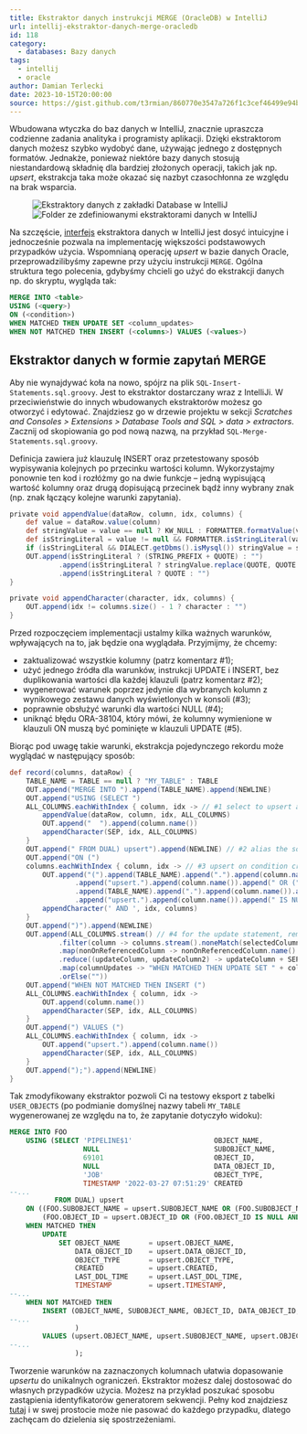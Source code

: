 ```yaml
---
title: Ekstraktor danych instrukcji MERGE (OracleDB) w IntelliJ
url: intellij-ekstraktor-danych-merge-oracledb
id: 118
category:
  - databases: Bazy danych
tags:
  - intellij
  - oracle
author: Damian Terlecki
date: 2023-10-15T20:00:00
source: https://gist.github.com/t3rmian/860770e3547a726f1c3cef46499e94bd
---
```


Wbudowana wtyczka do baz danych w IntelliJ, znacznie upraszcza codzienne zadania analityka i programisty aplikacji.
Dzięki ekstraktorom danych możesz szybko wydobyć dane, używając jednego z dostępnych formatów. Jednakże, ponieważ
niektóre bazy danych stosują niestandardową składnię dla bardziej złożonych operacji, takich jak np. *upsert*,
ekstrakcja taka może okazać się nazbyt czasochłonna ze względu na brak wsparcia.

<figure class="flex">
<img src="/img/hq/intellij-data-extractors-directory.png" alt="Ekstraktory danych z zakładki Database w IntelliJ" title="Ekstraktory danych z zakładki Database w IntelliJ">
<img src="/img/hq/intellij-custom-data-extractor.png" alt="Folder ze zdefiniowanymi ekstraktorami danych w IntelliJ" title="Folder ze zdefiniowanymi ekstraktorami danych w IntelliJ">
</figure>

Na szczęście, [interfejs](https://www.jetbrains.com/help/idea/data-extractors.html)
ekstraktora danych w IntelliJ jest dosyć intuicyjne i jednocześnie pozwala na implementację większości podstawowych
przypadków użycia. Wspomnianą operację *upsert* w bazie danych Oracle, przeprowadzilibyśmy zapewne przy użyciu
instrukcji `MERGE`. Ogólna struktura tego polecenia, gdybyśmy chcieli go użyć do ekstrakcji danych np. do skryptu, wygląda tak:

```sql
MERGE INTO <table>
USING (<query>)
ON (<condition>)
WHEN MATCHED THEN UPDATE SET <column_updates>
WHEN NOT MATCHED THEN INSERT (<columns>) VALUES (<values>)
```

## Ekstraktor danych w formie zapytań MERGE

Aby nie wynajdywać koła na nowo, spójrz na plik `SQL-Insert-Statements.sql.groovy`. Jest to ekstraktor dostarczany 
wraz z IntelliJi. W przeciwieństwie do innych wbudowanych ekstraktorów możesz go otworzyć i edytować. Znajdziesz
go w drzewie projektu w sekcji *Scratches and Consoles > Extensions > Database Tools and SQL > data > extractors*.
Zacznij od skopiowania go pod nową nazwą, na przykład `SQL-Merge-Statements.sql.groovy`.

Definicja zawiera już klauzulę INSERT oraz przetestowany sposób wypisywania kolejnych po przecinku wartości kolumn.
Wykorzystajmy ponownie ten kod i rozłóżmy go na dwie funkcje – jedną wypisującą wartość kolumny oraz drugą
dopisującą przecinek bądź inny wybrany znak (np. znak łączący kolejne warunki zapytania).

```groovy
private void appendValue(dataRow, column, idx, columns) {
    def value = dataRow.value(column)
    def stringValue = value == null ? KW_NULL : FORMATTER.formatValue(value, column)
    def isStringLiteral = value != null && FORMATTER.isStringLiteral(value, column)
    if (isStringLiteral && DIALECT.getDbms().isMysql()) stringValue = stringValue.replace("\\", "\\\\")
    OUT.append(isStringLiteral ? (STRING_PREFIX + QUOTE) : "")
            .append(isStringLiteral ? stringValue.replace(QUOTE, QUOTE + QUOTE) : stringValue)
            .append(isStringLiteral ? QUOTE : "")
}

private void appendCharacter(character, idx, columns) {
    OUT.append(idx != columns.size() - 1 ? character : "")
}
```

Przed rozpoczęciem implementacji ustalmy kilka ważnych warunków, wpływających na to, jak będzie ona wyglądała.
Przyjmijmy, że chcemy:
- zaktualizować wszystkie kolumny (patrz komentarz #1);
- użyć jednego źródła dla warunków, instrukcji UPDATE i INSERT, bez duplikowania wartości dla każdej klauzuli (patrz komentarz #2);
- wygenerować warunek poprzez jedynie dla wybranych kolumn z wynikowego zestawu danych wyświetlonych w konsoli (#3);
- poprawnie obsłużyć warunki dla wartości NULL (#4);
- uniknąć błędu ORA-38104, który mówi, że kolumny wymienione w klauzuli ON muszą być pominięte w klauzuli UPDATE (#5).

Biorąc pod uwagę takie warunki, ekstrakcja pojedynczego rekordu może wyglądać w następujący sposób:

```groovy
def record(columns, dataRow) {
    TABLE_NAME = TABLE == null ? "MY_TABLE" : TABLE
    OUT.append("MERGE INTO ").append(TABLE_NAME).append(NEWLINE)
    OUT.append("USING (SELECT ")
    ALL_COLUMNS.eachWithIndex { column, idx -> // #1 select to upsert all columns from a table
        appendValue(dataRow, column, idx, ALL_COLUMNS)
        OUT.append("  ").append(column.name())
        appendCharacter(SEP, idx, ALL_COLUMNS)
    }
    OUT.append(" FROM DUAL) upsert").append(NEWLINE) // #2 alias the source of the condition/update/insert 
    OUT.append("ON (")
    columns.eachWithIndex { column, idx -> // #3 upsert on condition created from selected columns
        OUT.append("(").append(TABLE_NAME).append(".").append(column.name()).append(" = ")
                .append("upsert.").append(column.name()).append(" OR (") // #4 handle nulls in the condition
                .append(TABLE_NAME).append(".").append(column.name()).append(" IS NULL AND ")
                .append("upsert.").append(column.name()).append(" IS NULL))")
        appendCharacter(' AND ', idx, columns)
    }
    OUT.append(")").append(NEWLINE)
    OUT.append(ALL_COLUMNS.stream() // #4 for the update statement, remove columns from the ON clause
            .filter(column -> columns.stream().noneMatch(selectedColumn -> selectedColumn.name().equals(column.name())))
            .map(nonOnReferencedColumn -> nonOnReferencedColumn.name() + " = upsert." + nonOnReferencedColumn.name())
            .reduce((updateColumn, updateColumn2) -> updateColumn + SEP + updateColumn2)
            .map(columnUpdates -> "WHEN MATCHED THEN UPDATE SET " + columnUpdates + NEWLINE)
            .orElse(""))
    OUT.append("WHEN NOT MATCHED THEN INSERT (")
    ALL_COLUMNS.eachWithIndex { column, idx ->
        OUT.append(column.name())
        appendCharacter(SEP, idx, ALL_COLUMNS)
    }
    OUT.append(") VALUES (")
    ALL_COLUMNS.eachWithIndex { column, idx ->
        OUT.append("upsert.").append(column.name())
        appendCharacter(SEP, idx, ALL_COLUMNS)
    }
    OUT.append(");").append(NEWLINE)
}
```

Tak zmodyfikowany ekstraktor pozwoli Ci na testowy eksport z tabelki `USER_OBJECTS` (po podmianie domyślnej nazwy tabeli
`MY_TABLE` wygenerowanej ze względu na to, że zapytanie dotyczyło widoku):

```sql
MERGE INTO FOO
    USING (SELECT 'PIPELINE$1'                    OBJECT_NAME,
                  NULL                            SUBOBJECT_NAME,
                  69101                           OBJECT_ID,
                  NULL                            DATA_OBJECT_ID,
                  'JOB'                           OBJECT_TYPE,
                  TIMESTAMP '2022-03-27 07:51:29' CREATED
--...
           FROM DUAL) upsert
    ON ((FOO.SUBOBJECT_NAME = upsert.SUBOBJECT_NAME OR (FOO.SUBOBJECT_NAME IS NULL AND upsert.SUBOBJECT_NAME IS NULL)) AND
        (FOO.OBJECT_ID = upsert.OBJECT_ID OR (FOO.OBJECT_ID IS NULL AND upsert.OBJECT_ID IS NULL)))
    WHEN MATCHED THEN
        UPDATE
            SET OBJECT_NAME       = upsert.OBJECT_NAME,
                DATA_OBJECT_ID    = upsert.DATA_OBJECT_ID,
                OBJECT_TYPE       = upsert.OBJECT_TYPE,
                CREATED           = upsert.CREATED,
                LAST_DDL_TIME     = upsert.LAST_DDL_TIME,
                TIMESTAMP         = upsert.TIMESTAMP,
--...
    WHEN NOT MATCHED THEN
        INSERT (OBJECT_NAME, SUBOBJECT_NAME, OBJECT_ID, DATA_OBJECT_ID, OBJECT_TYPE, CREATED
--...
                )
        VALUES (upsert.OBJECT_NAME, upsert.SUBOBJECT_NAME, upsert.OBJECT_ID, upsert.DATA_OBJECT_ID
--...
                );
```

Tworzenie warunków na zaznaczonych kolumnach ułatwia dopasowanie *upsertu* do unikalnych ograniczeń.
Ekstraktor możesz dalej dostosować do własnych przypadków użycia.
Możesz na przykład poszukać sposobu zastąpienia identyfikatorów generatorem sekwencji.
Pełny kod znajdziesz [tutaj](https://gist.github.com/t3rmian/860770e3547a726f1c3cef46499e94bd)
i w swej prostocie może nie pasować do każdego przypadku, dlatego zachęcam do dzielenia się spostrzeżeniami.